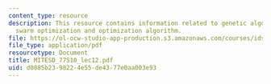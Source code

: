 ```yaml
---
content_type: resource
description: This resource contains information related to genetic algorithm, particle
  swarm optimization and optimization algorithm.
file: https://ol-ocw-studio-app-production.s3.amazonaws.com/courses/ids-338j-multidisciplinary-system-design-optimization-spring-2010/d0885b2398224e55de4377e0aa003e93_MITESD_77S10_lec12.pdf
file_type: application/pdf
resourcetype: Document
title: MITESD_77S10_lec12.pdf
uid: d0885b23-9822-4e55-de43-77e0aa003e93
---
```

